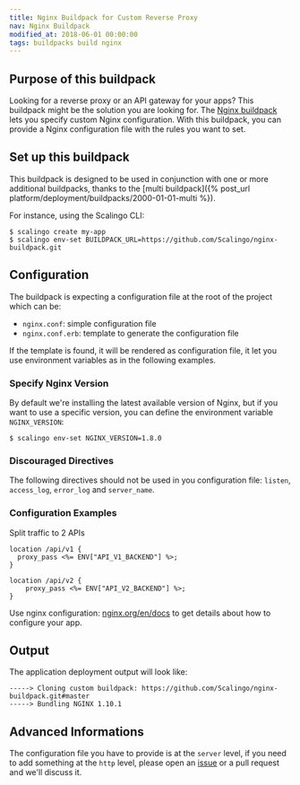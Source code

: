 ```yaml
---
title: Nginx Buildpack for Custom Reverse Proxy
nav: Nginx Buildpack
modified_at: 2018-06-01 00:00:00
tags: buildpacks build nginx
---
```


## Purpose of this buildpack

Looking for a reverse proxy or an API gateway for your apps? This buildpack might be the solution
you are looking for. The [Nginx buildpack](https://github.com/Scalingo/nginx-buildpack) lets you
specify custom Nginx configuration. With this buildpack, you can provide a Nginx configuration file
with the rules you want to set.

## Set up this buildpack

This buildpack is designed to be used in conjunction with one or more additional
buildpacks, thanks to the [multi buildpack]({% post_url
platform/deployment/buildpacks/2000-01-01-multi %}).

For instance, using the Scalingo CLI:

```console
$ scalingo create my-app
$ scalingo env-set BUILDPACK_URL=https://github.com/Scalingo/nginx-buildpack.git
```

## Configuration

The buildpack is expecting a configuration file at the root of the project which can be:

- `nginx.conf`: simple configuration file
- `nginx.conf.erb`: template to generate the configuration file

If the template is found, it will be rendered as configuration file, it let you use environment
variables as in the following examples.

### Specify Nginx Version

By default we're installing the latest available version of Nginx, but if you want to use a specific
version, you can define the environment variable `NGINX_VERSION`:

```console
$ scalingo env-set NGINX_VERSION=1.8.0
```

### Discouraged Directives

The following directives should not be used in you configuration file:
`listen`, `access_log`, `error_log` and `server_name`.

### Configuration Examples

Split traffic to 2 APIs

```nginx
location /api/v1 {
  proxy_pass <%= ENV["API_V1_BACKEND"] %>;
}

location /api/v2 {
	proxy_pass <%= ENV["API_V2_BACKEND"] %>;
}
```

Use nginx configuration: [nginx.org/en/docs](https://nginx.org/en/docs) to get
details about how to configure your app.

## Output

The application deployment output will look like:

```text
-----> Cloning custom buildpack: https://github.com/Scalingo/nginx-buildpack.git#master
-----> Bundling NGINX 1.10.1
```

## Advanced Informations

The configuration file you have to provide is at the `server` level, if you
need to add something at the `http` level, please open an
[issue](https://github.com/Scalingo/nginx-buildpack/issues/new) or a pull
request and we'll discuss it.
